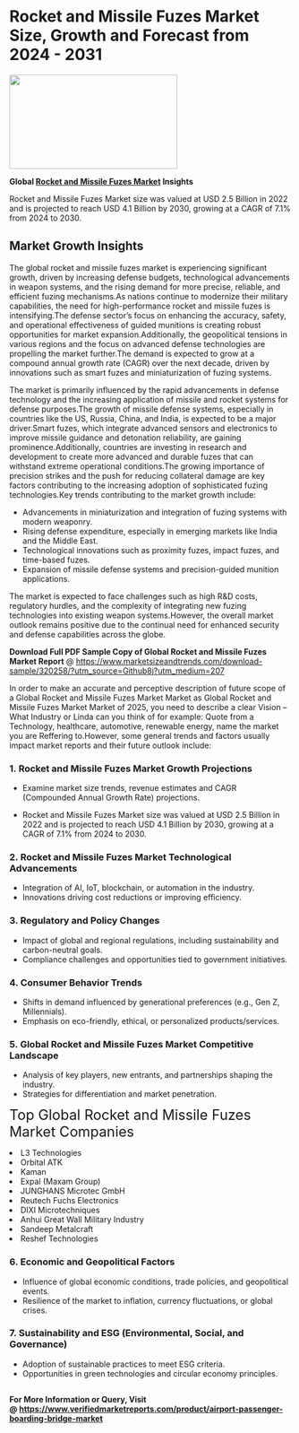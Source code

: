 <H1>Rocket and Missile Fuzes Market Size, Growth and Forecast from 2024 - 2031</H1><img class="aligncenter size-medium wp-image-584254" src="https://thirdeyenews.in/wp-content/uploads/2024/09/Global-Market-Research-300x168.jpeg" alt="" width="300" height="168" /><p><strong>Global&nbsp;<a href="https://www.marketsizeandtrends.com/download-sample/320258/?utm_source=Github8j?utm_medium=207">Rocket and Missile Fuzes Market</a> Insights</strong></p><p>Rocket and Missile Fuzes Market size was valued at USD 2.5 Billion in 2022 and is projected to reach USD 4.1 Billion by 2030, growing at a CAGR of 7.1% from 2024 to 2030.</p><p><h2>Market Growth Insights</h2> <p>The global rocket and missile fuzes market is experiencing significant growth, driven by increasing defense budgets, technological advancements in weapon systems, and the rising demand for more precise, reliable, and efficient fuzing mechanisms.As nations continue to modernize their military capabilities, the need for high-performance rocket and missile fuzes is intensifying.The defense sector’s focus on enhancing the accuracy, safety, and operational effectiveness of guided munitions is creating robust opportunities for market expansion.Additionally, the geopolitical tensions in various regions and the focus on advanced defense technologies are propelling the market further.The demand is expected to grow at a compound annual growth rate (CAGR) over the next decade, driven by innovations such as smart fuzes and miniaturization of fuzing systems.</p> <p>The market is primarily influenced by the rapid advancements in defense technology and the increasing application of missile and rocket systems for defense purposes.The growth of missile defense systems, especially in countries like the US, Russia, China, and India, is expected to be a major driver.Smart fuzes, which integrate advanced sensors and electronics to improve missile guidance and detonation reliability, are gaining prominence.Additionally, countries are investing in research and development to create more advanced and durable fuzes that can withstand extreme operational conditions.The growing importance of precision strikes and the push for reducing collateral damage are key factors contributing to the increasing adoption of sophisticated fuzing technologies.Key trends contributing to the market growth include: <ul> <li>Advancements in miniaturization and integration of fuzing systems with modern weaponry.</li> <li>Rising defense expenditure, especially in emerging markets like India and the Middle East.</li> <li>Technological innovations such as proximity fuzes, impact fuzes, and time-based fuzes.</li> <li>Expansion of missile defense systems and precision-guided munition applications.</li> </ul> <p>The market is expected to face challenges such as high R&D costs, regulatory hurdles, and the complexity of integrating new fuzing technologies into existing weapon systems.However, the overall market outlook remains positive due to the continual need for enhanced security and defense capabilities across the globe.</p> <p><span class=""><strong>Download Full PDF Sample Copy of Global Rocket and Missile Fuzes Market Report</strong> @ <a href="https://www.marketsizeandtrends.com/download-sample/320258/?utm_source=Github8j?utm_medium=207" target="_blank">https://www.marketsizeandtrends.com/download-sample/320258/?utm_source=Github8j?utm_medium=207</a></span></p><p>In order to make an accurate and perceptive description of future scope of a Global&nbsp;Rocket and Missile Fuzes Market Market as Global&nbsp;Rocket and Missile Fuzes Market Market of 2025, you need to describe a clear Vision &ndash; What Industry or Linda can you think of for example: Quote from a Technology, healthcare, automotive, renewable energy, name the market you are Reffering to.However, some general trends and factors usually impact market reports and their future outlook include:</p><h3>1.&nbsp;<strong>Rocket and Missile Fuzes Market Growth Projections</strong></h3><ul><li>Examine market size trends, revenue estimates and CAGR (Compounded Annual Growth Rate) projections.</li><li><p>Rocket and Missile Fuzes Market size was valued at USD 2.5 Billion in 2022 and is projected to reach USD 4.1 Billion by 2030, growing at a CAGR of 7.1% from 2024 to 2030.</p></li></ul><h3>2.&nbsp;<strong>Rocket and Missile Fuzes Market Technological Advancements</strong></h3><ul><li>Integration of AI, IoT, blockchain, or automation in the industry.</li><li>Innovations driving cost reductions or improving efficiency.</li></ul><h3>3.&nbsp;<strong>Regulatory and Policy Changes</strong></h3><ul><li>Impact of global and regional regulations, including sustainability and carbon-neutral goals.</li><li>Compliance challenges and opportunities tied to government initiatives.</li></ul><h3>4.&nbsp;<strong>Consumer Behavior Trends</strong></h3><ul><li>Shifts in demand influenced by generational preferences (e.g., Gen Z, Millennials).</li><li>Emphasis on eco-friendly, ethical, or personalized products/services.</li></ul><h3>5.&nbsp;<strong>Global Rocket and Missile Fuzes Market Competitive Landscape</strong></h3><ul><li>Analysis of key players, new entrants, and partnerships shaping the industry.</li><li>Strategies for differentiation and market penetration.</li></ul><p data-pm-slice="1 1 []"><span style="color: inherit; font-family: inherit; font-size: 25px;">Top Global Rocket and Missile Fuzes Market Companies</span></p><div class="" data-test-id=""><p><li>L3 Technologies</li><li> Orbital ATK</li><li> Kaman</li><li> Expal (Maxam Group)</li><li> JUNGHANS Microtec GmbH</li><li> Reutech Fuchs Electronics</li><li> DIXI Microtechniques</li><li> Anhui Great Wall Military Industry</li><li> Sandeep Metalcraft</li><li> Reshef Technologies</li></p></div><h3>6.&nbsp;<strong>Economic and Geopolitical Factors</strong></h3><ul><li>Influence of global economic conditions, trade policies, and geopolitical events.</li><li>Resilience of the market to inflation, currency fluctuations, or global crises.</li></ul><h3>7.&nbsp;<strong>Sustainability and ESG (Environmental, Social, and Governance)</strong></h3><ul><li>Adoption of sustainable practices to meet ESG criteria.</li><li>Opportunities in green technologies and circular economy principles.</li></ul><h2><strong style="font-size: 14px;">For More Information or Query, Visit @&nbsp;</strong><a style="background-color: #ffffff; font-size: 14px;" href="https://www.marketsizeandtrends.com/report/rocket-and-missile-fuzes-market/" target="_blank">https://www.verifiedmarketreports.com/product/airport-passenger-boarding-bridge-market</a></h2>
